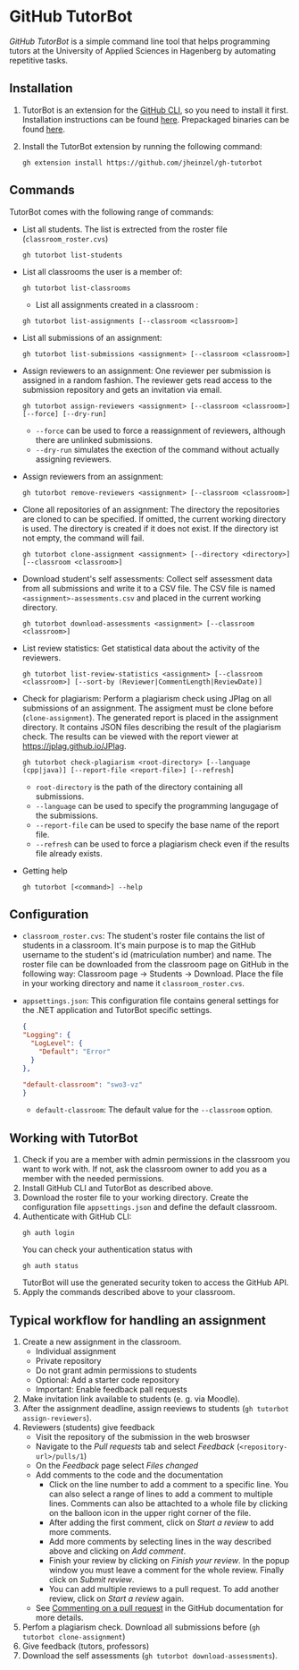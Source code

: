 ﻿# GitHub TutorBot

*GitHub TutorBot* is a simple command line tool that helps programming tutors at the University of Applied Sciences in Hagenberg
by automating repetitive tasks.


## Installation

1. TutorBot is an extension for the [GitHub CLI](https://cli.github.com/), so you need to install it first. Installation instructions
   can be found [here](https://github.com/cli/cli#installation). Prepackaged binaries can be found [here](https://github.com/cli/cli/releases/).

2. Install the TutorBot extension by running the following command:
   ```shell
   gh extension install https://github.com/jheinzel/gh-tutorbot
   ```

## Commands

TutorBot comes with the following range of commands:

* List all students. The list is extrected from the roster file (`classroom_roster.cvs`)
  ```shell
  gh tutorbot list-students
  ```

* List all classrooms the user is a member of:
  ```shell
  gh tutorbot list-classrooms
  ```

  * List all assignments created in a classroom :
  ```shell
  gh tutorbot list-assignments [--classroom <classroom>]
  ```

* List all submissions of an assignment:
  ```shell
  gh tutorbot list-submissions <assignment> [--classroom <classroom>]
  ```

* Assign reviewers to an assignment: One reviewer per submission is assigned in a random fashion.
  The reviewer gets read access to the submission repository and gets an invitation via email.
  ```shell
  gh tutorbot assign-reviewers <assignment> [--classroom <classroom>] [--force] [--dry-run]
  ```
  + `--force` can be used to force a reassignment of reviewers, although there are unlinked submissions.
  + `--dry-run` simulates the exection of the command without actually assigning reviewers.

* Assign reviewers from an assignment: 
  ```shell
  gh tutorbot remove-reviewers <assignment> [--classroom <classroom>]
  ```

* Clone all repositories of an assignment: The directory the repositories are cloned to can be specified.
  If omitted, the current working directory is used. The directory is created if it does not exist.
  If the directory ist not empty, the command will fail.
  ```shell
  gh tutorbot clone-assignment <assignment> [--directory <directory>] [--classroom <classroom>]
  ```

* Download student's self assessments: Collect self assessment data from all submissions and write it
  to a CSV file. The CSV file is named `<assignment>-assessments.csv` and placed in the current working directory.
  ```shell
  gh tutorbot download-assessments <assignment> [--classroom <classroom>]
  ```

* List review statistics: Get statistical data about the activity of the reviewers.
  ```shell
  gh tutorbot list-review-statistics <assignment> [--classroom <classroom>] [--sort-by (Reviewer|CommentLength|ReviewDate)]
  ```

* Check for plagiarism: Perform a plagiarism check using JPlag on all submissions of an assignment. 
  The assigment must be clone before (`clone-assignment`). The generated report is placed in the assignment directory.
  It contains JSON files describing the result of the plagiarism check. The results can be viewed with the report viewer at 
  <https://jplag.github.io/JPlag>.
  ```shell
  gh tutorbot check-plagiarism <root-directory> [--language (cpp|java)] [--report-file <report-file>] [--refresh]
  ```
  + `root-directory` is the path of the directory containing all submissions.
  + `--language` can be used to specify the programming langugage of the submissions.
  + `--report-file` can be used to specify the base name of the report file.
  + `--refresh` can be used to force a plagiarism check even if the results file already exists.

* Getting help
  ```shell
  gh tutorbot [<command>] --help
  ```

## Configuration
* `classroom_roster.cvs`: The student's roster file contains the list of students in a classroom.
  It's main purpose is to map the GitHub username to the student's id (matriculation number) and name.
  The roster file can be downloaded from the classroom page on GitHub in the following way: Classroom page → Students → Download.
  Place the file in your working directory and name it `classroom_roster.cvs`.

* `appsettings.json`: This configuration file contains general settings for the .NET application and TutorBot specific settings.
  ```json
  {
  "Logging": {
    "LogLevel": {
      "Default": "Error"
    }
  },

  "default-classroom": "swo3-vz"
  }
  ```
  + `default-classroom`: The default value for the `--classroom` option.


## Working with TutorBot

1. Check if you are a member with admin permissions in the classroom you want to work with. 
   If not, ask the classroom owner to add you as a member with the needed permissions.
2. Install GitHub CLI and TutorBot as described above.
3. Download the roster file to your working directory. Create the configuration file `appsettings.json` and define the default classroom.
4. Authenticate with GitHub CLI:
   ```shell
   gh auth login
   ```
   You can check your authentication status with
   ```shell
   gh auth status
   ```
   TutorBot will use the generated security token to access the GitHub API.
5. Apply the commands described above to your classroom.

## Typical workflow for handling an assignment

1. Create a new assignment in the classroom.
   * Individual assignment
   * Private repository
   * Do not grant admin permissions to students
   * Optional: Add a starter code repository
   * Important: Enable feedback pall requests
2. Make invitation link available to students (e. g. via Moodle).
3. After the assignment deadline, assign reeviews to students (`gh tutorbot assign-reviewers`).
4. Reviewers (students) give feedback
   * Visit the repository of the submission in the web broswser
   * Navigate to the *Pull requests* tab and select *Feedback* (`<repository-url>/pulls/1`)
   * On the *Feedback* page select *Files changed*
   * Add comments to the code and the documentation
     + Click on the line number to add a comment to a specific line. You can also select a range of lines to add a comment to multiple lines.
       Comments can also be attachted to a whole file by clicking on the balloon icon in the upper right corner of the file.
     + After adding the first comment, click on *Start a review* to add more comments.
     + Add more comments by selecting lines in the way described above and clicking on *Add comment*. 
     + Finish your review by clicking on *Finish your review*. In the popup window you must leave a comment for the whole review. Finally click on *Submit review*.
     + You can add multiple reviews to a pull request. To add another review, click on *Start a review* again.
   * See [Commenting on a pull request](https://docs.github.com/en/pull-requests/collaborating-with-pull-requests/reviewing-changes-in-pull-requests/commenting-on-a-pull-request) 
     in the GitHub documentation for more details.
5. Perfom a plagiarism check. Download all submissions before (`gh tutorbot clone-assignment`)
6. Give feedback (tutors, professors)
7. Download the self assessments (`gh tutorbot download-assessments`).
